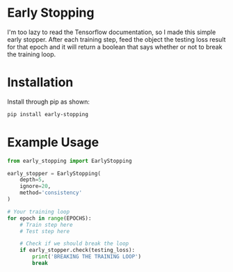 # Early Stopping

I'm too lazy to read the Tensorflow documentation, so I made this simple early stopper. After each training step, feed the object the testing loss result for that epoch and it will return a boolean that says whether or not to break the training loop. 
# Installation

Install through pip as shown:

```bash
pip install early-stopping
```
# Example Usage

```py
from early_stopping import EarlyStopping

early_stopper = EarlyStopping(
    depth=5,
    ignore=20,
    method='consistency'
)

# Your training loop
for epoch in range(EPOCHS):
    # Train step here
    # Test step here

    # Check if we should break the loop
    if early_stopper.check(testing_loss):
        print('BREAKING THE TRAINING LOOP')
        break

```
